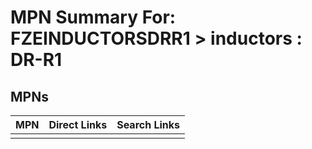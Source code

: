 



# MPN Summary For: FZEINDUCTORSDRR1 > inductors : DR-R1

## MPNs
  

|MPN|Direct Links|Search Links|
| :--- | :--- | :--- |
||||
